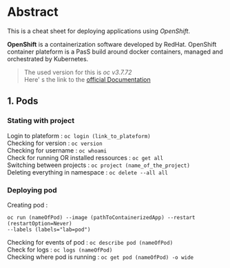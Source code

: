 # Abstract 
This is a cheat sheet for deploying applications using *OpenShift*. 

**OpenShift** is a containerization software developed by RedHat. OpenShift container plateform is a PasS 
  build around docker containers, managed and orchestrated by Kubernetes. 
  
  
  > The used version for this is *oc v3.7.72* \
  > Here' s the link to the [official Documentation](https://docs.openshift.com/container-platform/3.7/dev_guide/index.html)
  
  ## 1. Pods 
  ### Stating with project
  Login to plateform : `oc login (link_to_plateform)` \
  Checking for version : `oc version` \
  Checking for username : `oc whoami` \
  Check for running OR installed ressources : `oc get all` \
  Switching between projects : `oc project (name_of_the_project)` \
  Deleting everything in namespace : `oc delete --all all`
  
  ### Deploying pod
  Creating pod : 
  ```
  oc run (nameOfPod) --image (pathToContainerizedApp) --restart (restartOption=Never) 
  --labels (labels="lab=pod")
  ``` 
  Checking for events of pod : `oc describe pod (nameOfPod)` \
  Check for logs : `oc logs (nameOfPod)` \
  Checking where pod is running : `oc get pod (nameOfPod) -o wide` 
